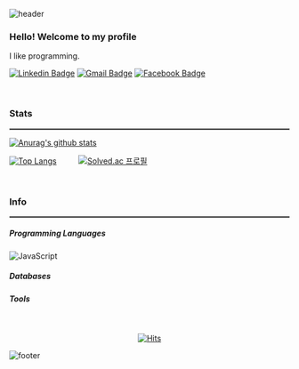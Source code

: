 ![header](https://capsule-render.vercel.app/api?&color=auto)
<h3>Hello!
Welcome to my profile</h3>

I like programming.
<div>
  
[![Linkedin Badge](https://img.shields.io/badge/-LinkedIn-blue?style=flat-square&logo=Linkedin&logoColor=white&link=https://www.linkedin.com/in/chanjong-park-5546b2163/)](https://www.linkedin.com/in/chanjong-park-5546b2163/)  [![Gmail Badge](https://img.shields.io/badge/Gmail-d14836?style=flat-square&logo=Gmail&logoColor=white&link=mailto:7000cj@gmail.com)](mailto:snugyun01@gmail.com) [![Facebook Badge](https://img.shields.io/badge/facebook-1877f2?style=flat-square&logo=facebook&logoColor=white&link=https://www.facebook.com/profile.php?id=100026495448747&sk=about)](https://www.facebook.com/profile.php?id=100026495448747&sk=about)
</div>
<br>

<!-- //현황 -->
<h3>Stats</h3>
<hr style="border: solid 0.01px grey;">

[![Anurag's github stats](https://github-readme-stats.vercel.app/api?username=parkchanjong&count_private=true&show_icons=true&theme=radical)](https://github.com/anuraghazra/github-readme-stats)

[![Top Langs](https://github-readme-stats.vercel.app/api/top-langs/?username=parkchanjong&count_private=true&show_icons=true&theme=radical&layout=compact)](https://github.com/anuraghazra/github-readme-stats)&nbsp; &nbsp; &nbsp; &nbsp; &nbsp; [![Solved.ac 프로필](http://mazassumnida.wtf/api/v2/generate_badge?boj=7000cj)](https://solved.ac/7000cj)

<br>

<!-- //정보 -->
<h3>Info</h3>
<hr style="border: solid 0.01px grey;">

<h5>Programming Languages</h5>

<img alt="JavaScript" src="https://img.shields.io/badge/javascript%20-%23323330.svg?&style=for-the-badge&logo=javascript&logoColor=%23F7DF1E"/>

<h5>Databases</h5>

<h5>Tools</h5>

<br>
<!-- //방문자수 -->
<div align=center>

[![Hits](https://hits.seeyoufarm.com/api/count/incr/badge.svg?url=https%3A%2F%2Fgithub.com%2Fparkchanjong%2Fhit-counter&count_bg=%2385E33D&title_bg=%23000000&icon=waze.svg&icon_color=%23FFF736&title=Hits&edge_flat=false)](https://hits.seeyoufarm.com)
</div>

![footer](https://capsule-render.vercel.app/api?section=footer&color=auto)
